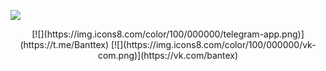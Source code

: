   ![](https://i.pinimg.com/originals/fe/34/2f/fe342f20baaecec2fdb27ae3ae17b054.gif)
<p align="center">
  [![](https://img.icons8.com/color/100/000000/telegram-app.png)](https://t.me/Banttex)
  [![](https://img.icons8.com/color/100/000000/vk-com.png)](https://vk.com/bantex)
</p>
